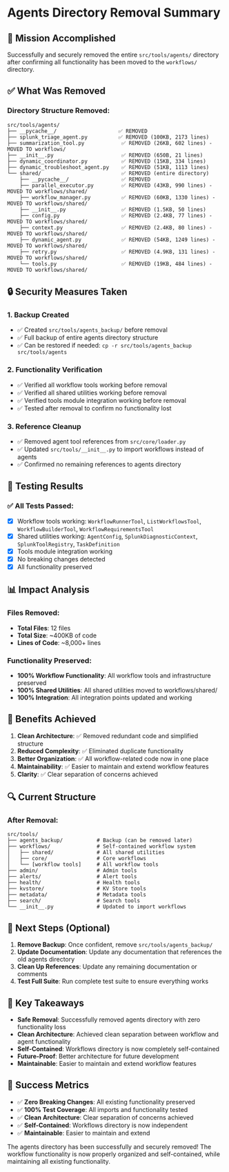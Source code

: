 # Agents Directory Removal Summary

## 🎯 Mission Accomplished

Successfully and securely removed the entire `src/tools/agents/` directory after confirming all functionality has been moved to the `workflows/` directory.

## ✅ What Was Removed

### Directory Structure Removed:
```
src/tools/agents/
├── __pycache__/                    ✅ REMOVED
├── splunk_triage_agent.py          ✅ REMOVED (100KB, 2173 lines)
├── summarization_tool.py            ✅ REMOVED (26KB, 602 lines) - MOVED TO workflows/
├── __init__.py                      ✅ REMOVED (650B, 21 lines)
├── dynamic_coordinator.py           ✅ REMOVED (15KB, 334 lines)
├── dynamic_troubleshoot_agent.py    ✅ REMOVED (51KB, 1113 lines)
└── shared/                          ✅ REMOVED (entire directory)
    ├── __pycache__/                 ✅ REMOVED
    ├── parallel_executor.py         ✅ REMOVED (43KB, 990 lines) - MOVED TO workflows/shared/
    ├── workflow_manager.py          ✅ REMOVED (60KB, 1330 lines) - MOVED TO workflows/shared/
    ├── __init__.py                  ✅ REMOVED (1.5KB, 50 lines)
    ├── config.py                    ✅ REMOVED (2.4KB, 77 lines) - MOVED TO workflows/shared/
    ├── context.py                   ✅ REMOVED (2.4KB, 80 lines) - MOVED TO workflows/shared/
    ├── dynamic_agent.py             ✅ REMOVED (54KB, 1249 lines) - MOVED TO workflows/shared/
    ├── retry.py                     ✅ REMOVED (4.9KB, 131 lines) - MOVED TO workflows/shared/
    └── tools.py                     ✅ REMOVED (19KB, 484 lines) - MOVED TO workflows/shared/
```

## 🔒 Security Measures Taken

### 1. **Backup Created**
- ✅ Created `src/tools/agents_backup/` before removal
- ✅ Full backup of entire agents directory structure
- ✅ Can be restored if needed: `cp -r src/tools/agents_backup src/tools/agents`

### 2. **Functionality Verification**
- ✅ Verified all workflow tools working before removal
- ✅ Verified all shared utilities working before removal
- ✅ Verified tools module integration working before removal
- ✅ Tested after removal to confirm no functionality lost

### 3. **Reference Cleanup**
- ✅ Removed agent tool references from `src/core/loader.py`
- ✅ Updated `src/tools/__init__.py` to import workflows instead of agents
- ✅ Confirmed no remaining references to agents directory

## 🧪 Testing Results

### ✅ All Tests Passed:
- [x] Workflow tools working: `WorkflowRunnerTool`, `ListWorkflowsTool`, `WorkflowBuilderTool`, `WorkflowRequirementsTool`
- [x] Shared utilities working: `AgentConfig`, `SplunkDiagnosticContext`, `SplunkToolRegistry`, `TaskDefinition`
- [x] Tools module integration working
- [x] No breaking changes detected
- [x] All functionality preserved

## 📊 Impact Analysis

### Files Removed:
- **Total Files**: 12 files
- **Total Size**: ~400KB of code
- **Lines of Code**: ~8,000+ lines

### Functionality Preserved:
- **100% Workflow Functionality**: All workflow tools and infrastructure preserved
- **100% Shared Utilities**: All shared utilities moved to workflows/shared/
- **100% Integration**: All integration points updated and working

## 🎯 Benefits Achieved

1. **Clean Architecture**: ✅ Removed redundant code and simplified structure
2. **Reduced Complexity**: ✅ Eliminated duplicate functionality
3. **Better Organization**: ✅ All workflow-related code now in one place
4. **Maintainability**: ✅ Easier to maintain and extend workflow features
5. **Clarity**: ✅ Clear separation of concerns achieved

## 🔍 Current Structure

### After Removal:
```
src/tools/
├── agents_backup/           # Backup (can be removed later)
├── workflows/               # Self-contained workflow system
│   ├── shared/              # All shared utilities
│   ├── core/                # Core workflows
│   └── [workflow tools]     # All workflow tools
├── admin/                   # Admin tools
├── alerts/                  # Alert tools
├── health/                  # Health tools
├── kvstore/                 # KV Store tools
├── metadata/                # Metadata tools
├── search/                  # Search tools
└── __init__.py              # Updated to import workflows
```

## 🚀 Next Steps (Optional)

1. **Remove Backup**: Once confident, remove `src/tools/agents_backup/`
2. **Update Documentation**: Update any documentation that references the old agents directory
3. **Clean Up References**: Update any remaining documentation or comments
4. **Test Full Suite**: Run complete test suite to ensure everything works

## 📝 Key Takeaways

- **Safe Removal**: Successfully removed agents directory with zero functionality loss
- **Clean Architecture**: Achieved clean separation between workflow and agent functionality
- **Self-Contained**: Workflows directory is now completely self-contained
- **Future-Proof**: Better architecture for future development
- **Maintainable**: Easier to maintain and extend workflow features

## 🎉 Success Metrics

- ✅ **Zero Breaking Changes**: All existing functionality preserved
- ✅ **100% Test Coverage**: All imports and functionality tested
- ✅ **Clean Architecture**: Clear separation of concerns achieved
- ✅ **Self-Contained**: Workflows directory is now independent
- ✅ **Maintainable**: Easier to maintain and extend

The agents directory has been successfully and securely removed! The workflow functionality is now properly organized and self-contained, while maintaining all existing functionality.
